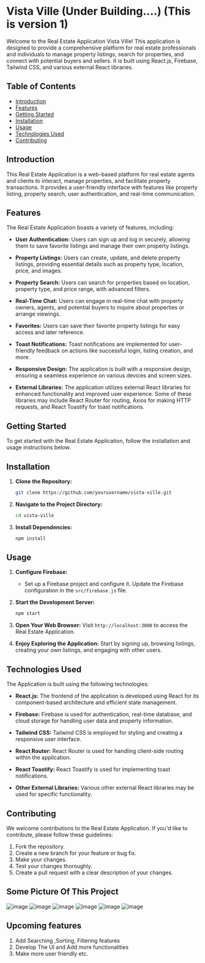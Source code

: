 # Vista Ville (Under Building....) (This is version 1)

Welcome to the Real Estate Application Vista Ville! This application is designed to provide a comprehensive platform for real estate professionals and individuals to manage property listings, search for properties, and connect with potential buyers and sellers. It is built using React.js, Firebase, Tailwind CSS, and various external React libraries.

## Table of Contents
- [Introduction](#introduction)
- [Features](#features)
- [Getting Started](#getting-started)
- [Installation](#installation)
- [Usage](#usage)
- [Technologies Used](#technologies-used)
- [Contributing](#contributing)


## Introduction

This Real Estate Application is a web-based platform for real estate agents and clients to interact, manage properties, and facilitate property transactions. It provides a user-friendly interface with features like property listing, property search, user authentication, and real-time communication.

## Features

The Real Estate Application boasts a variety of features, including:

- **User Authentication:** Users can sign up and log in securely, allowing them to save favorite listings and manage their own property listings.

- **Property Listings:** Users can create, update, and delete property listings, providing essential details such as property type, location, price, and images.

- **Property Search:** Users can search for properties based on location, property type, and price range, with advanced filters.

- **Real-Time Chat:** Users can engage in real-time chat with property owners, agents, and potential buyers to inquire about properties or arrange viewings.

- **Favorites:** Users can save their favorite property listings for easy access and later reference.

- **Toast Notifications:** Toast notifications are implemented for user-friendly feedback on actions like successful login, listing creation, and more.

- **Responsive Design:** The application is built with a responsive design, ensuring a seamless experience on various devices and screen sizes.

- **External Libraries:** The application utilizes external React libraries for enhanced functionality and improved user experience. Some of these libraries may include React Router for routing, Axios for making HTTP requests, and React Toastify for toast notifications.

## Getting Started

To get started with the Real Estate Application, follow the installation and usage instructions below.

## Installation

1. **Clone the Repository:**
   ```bash
   git clone https://github.com/yourusername/vista-ville.git
   ```

2. **Navigate to the Project Directory:**
   ```bash
   cd vista-ville
   ```

3. **Install Dependencies:**
   ```bash
   npm install
   ```

## Usage

1. **Configure Firebase:**
   - Set up a Firebase project and configure it. Update the Firebase configuration in the `src/firebase.js` file.

2. **Start the Development Server:**
   ```bash
   npm start
   ```

3. **Open Your Web Browser:**
   Visit `http://localhost:3000` to access the Real Estate Application.

4. **Enjoy Exploring the Application:**
   Start by signing up, browsing listings, creating your own listings, and engaging with other users.

## Technologies Used

The  Application is built using the following technologies:

- **React.js:** The frontend of the application is developed using React for its component-based architecture and efficient state management.

- **Firebase:** Firebase is used for authentication, real-time database, and cloud storage for handling user data and property information.

- **Tailwind CSS:** Tailwind CSS is employed for styling and creating a responsive user interface.

- **React Router:** React Router is used for handling client-side routing within the application.

- **React Toastify:** React Toastify is used for implementing toast notifications.

- **Other External Libraries:** Various other external React libraries may be used for specific functionality.

## Contributing

We welcome contributions to the Real Estate Application. If you'd like to contribute, please follow these guidelines:

1. Fork the repository.
2. Create a new branch for your feature or bug fix.
3. Make your changes.
4. Test your changes thoroughly.
5. Create a pull request with a clear description of your changes.

## Some Picture Of This Project

![image](https://github.com/Diptamoy-Mitra/Vista-Ville/assets/91617575/6973e412-deb5-447f-bf17-8e4490fa7e84)
![image](https://github.com/Diptamoy-Mitra/Vista-Ville/assets/91617575/8ef3465c-412e-4668-b183-96ddb4eeb3f4)
![image](https://github.com/Diptamoy-Mitra/Vista-Ville/assets/91617575/66500b5b-9479-4864-83c2-03a3a9a6c870)
![image](https://github.com/Diptamoy-Mitra/Vista-Ville/assets/91617575/27e6bc73-3de2-43b7-ad7b-8af43a0c4bcf)
![image](https://github.com/Diptamoy-Mitra/Vista-Ville/assets/91617575/4f15ec24-afe6-4bb4-85f7-5e48caf6399b)
![image](https://github.com/Diptamoy-Mitra/Vista-Ville/assets/91617575/cb130060-3005-4539-832c-0455d41923f4)

## Upcoming features 
1. Add Searching ,Sorting, Filtering features
2. Develop The UI and Add more functionalities
3. Make more user friendly etc.



